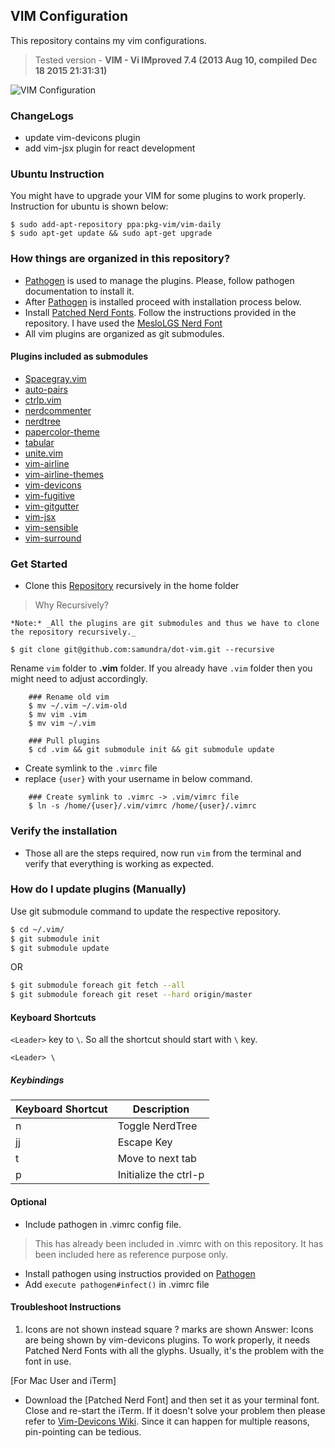 ## VIM Configuration

This repository contains my vim configurations.

> Tested version - **VIM - Vi IMproved 7.4 (2013 Aug 10, compiled Dec 18 2015 21:31:31)**

![VIM
Configuration](https://cloud.githubusercontent.com/assets/760855/22799834/ca4429de-ef39-11e6-8866-c5968a0dc5c4.png)

### ChangeLogs

- update vim-devicons plugin
- add vim-jsx plugin for react development

### Ubuntu Instruction

You might have to upgrade your VIM for some plugins to work
properly. Instruction for ubuntu is shown below:

```shell
$ sudo add-apt-repository ppa:pkg-vim/vim-daily
$ sudo apt-get update && sudo apt-get upgrade
```

### How things are organized in this repository?

- [Pathogen] is used to manage the plugins. Please, follow pathogen
  documentation to install it.
- After [Pathogen] is installed proceed with installation process below.
- Install [Patched Nerd Fonts]. Follow the instructions provided in the
  repository. I have used the [MesloLGS Nerd Font](https://github.com/ryanoasis/nerd-fonts/raw/master/patched-fonts/Meslo/S/complete/Meslo%20LG%20S%20Regular%20Nerd%20Font%20Complete.otf)
- All vim plugins are organized as git submodules.

#### Plugins included as submodules

- [Spacegray.vim](git://github.com/ajh17/Spacegray.vim.git)
- [auto-pairs](git://github.com/jiangmiao/auto-pairs.git)
- [ctrlp.vim](https://github.com/ctrlpvim/ctrlp.vim.git)
- [nerdcommenter](https://github.com/scrooloose/nerdcommenter.git)
- [nerdtree](https://github.com/scrooloose/nerdtree.git)
- [papercolor-theme](https://github.com/NLKNguyen/papercolor-theme.git)
- [tabular](https://github.com/godlygeek/tabular.git)
- [unite.vim](https://github.com/Shougo/unite.vim.git)
- [vim-airline](https://github.com/vim-airline/vim-airline.git)
- [vim-airline-themes](https://github.com/vim-airline/vim-airline-themes.git)
- [vim-devicons](https://github.com/ryanoasis/vim-devicons)
- [vim-fugitive](git://github.com/tpope/vim-fugitive.git)
- [vim-gitgutter](git://github.com/airblade/vim-gitgutter.git)
- [vim-jsx](https://github.com/mxw/vim-jsx.git)
- [vim-sensible](git://github.com/tpope/vim-sensible.git)
- [vim-surround](https://github.com/tpope/vim-surround.git)

### Get Started

- Clone this [Repository] recursively in the home folder

> Why Recursively?

    *Note:* _All the plugins are git submodules and thus we have to clone 
    the repository recursively._

```shell
$ git clone git@github.com:samundra/dot-vim.git --recursive
```

Rename `vim` folder to **.vim** folder. If you already have `.vim` 
folder then you might need to adjust accordingly.

```shell
    ### Rename old vim
    $ mv ~/.vim ~/.vim-old
    $ mv vim .vim
    $ mv vim ~/.vim

    ### Pull plugins
    $ cd .vim && git submodule init && git submodule update 
```
- Create symlink to the `.vimrc` file
- replace `{user}` with your username in below command.

```shell
    ### Create symlink to .vimrc -> .vim/vimrc file
    $ ln -s /home/{user}/.vim/vimrc /home/{user}/.vimrc
```

### Verify the installation
- Those all are the steps required, now run `vim` from the terminal and
  verify that everything is working as expected.

### How do I update plugins (Manually)

Use git submodule command to update the respective repository.

```bash
$ cd ~/.vim/
$ git submodule init
$ git submodule update
```

OR

```bash
$ git submodule foreach git fetch --all
$ git submodule foreach git reset --hard origin/master
```

#### Keyboard Shortcuts

`<Leader>` key to ` \ `. So all the shortcut should start with `\` key.

```
<Leader> \
```

##### Keybindings

|Keyboard Shortcut|Description|
|-----------------|-----------|
|<Leader>n|Toggle NerdTree|
|<Leader>jj|Escape Key|
|<Leader>t|Move to next tab|
|<ctrl>p|Initialize the ctrl-p|

#### Optional

- Include pathogen in .vimrc config file.
> This has already been included in .vimrc with on this repository. It
> has been included here as reference purpose only.

- Install pathogen using instructios provided on [Pathogen]
- Add `execute pathogen#infect()` in .vimrc file

#### Troubleshoot Instructions

1. Icons are not shown instead square ? marks are shown
Answer: Icons are being shown by vim-devicons plugins. To work properly,
it needs Patched Nerd Fonts with all the glyphs. Usually, it's the
problem with the font in use.

[For Mac User and iTerm]
- Download the [Patched Nerd Font] and then set it as your terminal
  font. Close and re-start the iTerm. If it doesn't solve your problem
  then please refer to [Vim-Devicons Wiki](https://github.com/ryanoasis/vim-devicons/wiki/FAQ-&-Troubleshooting#why-isnt-it-working-how-come-i-dont-see-any-icons). 
  Since it can happen for multiple reasons, pin-pointing can be tedious.

[Repository]:https://github.com/samundra/vim.git
[Pathogen]:https://github.com/tpope/vim-pathogen#installation
[Patched Nerd Fonts]:https://github.com/ryanoasis/nerd-fonts

